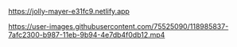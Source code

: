 https://jolly-mayer-e31fc9.netlify.app

https://user-images.githubusercontent.com/75525090/118985837-7afc2300-b987-11eb-9b94-4e7db4f0db12.mp4
